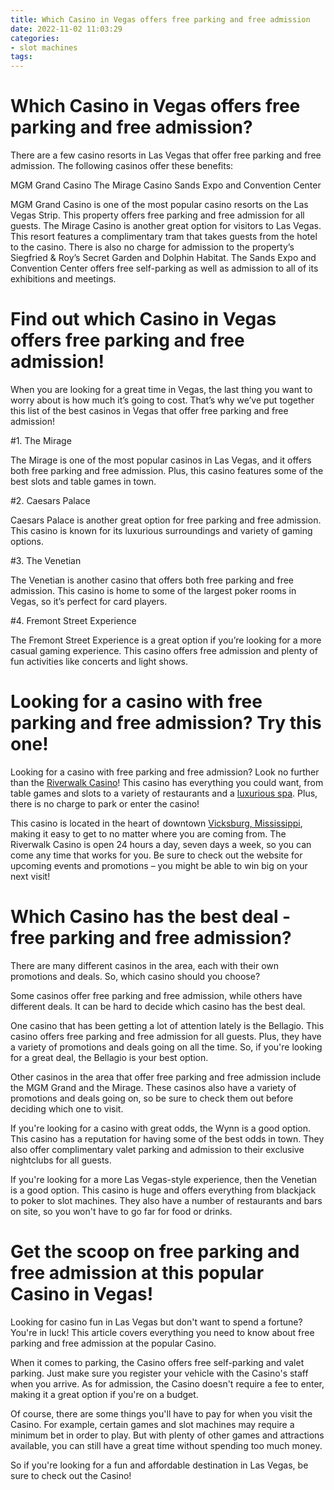 ```yaml
---
title: Which Casino in Vegas offers free parking and free admission
date: 2022-11-02 11:03:29
categories:
- slot machines
tags:
---
```



#  Which Casino in Vegas offers free parking and free admission?

There are a few casino resorts in Las Vegas that offer free parking and free admission. The following casinos offer these benefits:

MGM Grand Casino
The Mirage Casino
Sands Expo and Convention Center

MGM Grand Casino is one of the most popular casino resorts on the Las Vegas Strip. This property offers free parking and free admission for all guests. The Mirage Casino is another great option for visitors to Las Vegas. This resort features a complimentary tram that takes guests from the hotel to the casino. There is also no charge for admission to the property’s Siegfried & Roy’s Secret Garden and Dolphin Habitat. The Sands Expo and Convention Center offers free self-parking as well as admission to all of its exhibitions and meetings.

#  Find out which Casino in Vegas offers free parking and free admission!

When you are looking for a great time in Vegas, the last thing you want to worry about is how much it’s going to cost. That’s why we’ve put together this list of the best casinos in Vegas that offer free parking and free admission!

#1. The Mirage

The Mirage is one of the most popular casinos in Las Vegas, and it offers both free parking and free admission. Plus, this casino features some of the best slots and table games in town.

#2. Caesars Palace

Caesars Palace is another great option for free parking and free admission. This casino is known for its luxurious surroundings and variety of gaming options.

#3. The Venetian

The Venetian is another casino that offers both free parking and free admission. This casino is home to some of the largest poker rooms in Vegas, so it’s perfect for card players.

#4. Fremont Street Experience

The Fremont Street Experience is a great option if you’re looking for a more casual gaming experience. This casino offers free admission and plenty of fun activities like concerts and light shows.

#  Looking for a casino with free parking and free admission? Try this one!

Looking for a casino with free parking and free admission? Look no further than the [Riverwalk Casino](https://www.riverwalkcasino.com/)! This casino has everything you could want, from table games and slots to a variety of restaurants and a [luxurious spa](https://www.riverwalkcasino.com/spa/). Plus, there is no charge to park or enter the casino!

This casino is located in the heart of downtown [Vicksburg, Mississippi](https://www.riverwalkcasino.com/location/), making it easy to get to no matter where you are coming from. The Riverwalk Casino is open 24 hours a day, seven days a week, so you can come any time that works for you. Be sure to check out the website for upcoming events and promotions – you might be able to win big on your next visit!

#  Which Casino has the best deal - free parking and free admission?

There are many different casinos in the area, each with their own promotions and deals. So, which casino should you choose?

Some casinos offer free parking and free admission, while others have different deals. It can be hard to decide which casino has the best deal.

One casino that has been getting a lot of attention lately is the Bellagio. This casino offers free parking and free admission for all guests. Plus, they have a variety of promotions and deals going on all the time. So, if you're looking for a great deal, the Bellagio is your best option.

Other casinos in the area that offer free parking and free admission include the MGM Grand and the Mirage. These casinos also have a variety of promotions and deals going on, so be sure to check them out before deciding which one to visit.

If you're looking for a casino with great odds, the Wynn is a good option. This casino has a reputation for having some of the best odds in town. They also offer complimentary valet parking and admission to their exclusive nightclubs for all guests.

If you're looking for a more Las Vegas-style experience, then the Venetian is a good option. This casino is huge and offers everything from blackjack to poker to slot machines. They also have a number of restaurants and bars on site, so you won't have to go far for food or drinks.

#  Get the scoop on free parking and free admission at this popular Casino in Vegas!

Looking for casino fun in Las Vegas but don't want to spend a fortune? You're in luck! This article covers everything you need to know about free parking and free admission at the popular Casino.

When it comes to parking, the Casino offers free self-parking and valet parking. Just make sure you register your vehicle with the Casino's staff when you arrive. As for admission, the Casino doesn't require a fee to enter, making it a great option if you're on a budget.

Of course, there are some things you'll have to pay for when you visit the Casino. For example, certain games and slot machines may require a minimum bet in order to play. But with plenty of other games and attractions available, you can still have a great time without spending too much money.

So if you're looking for a fun and affordable destination in Las Vegas, be sure to check out the Casino!
